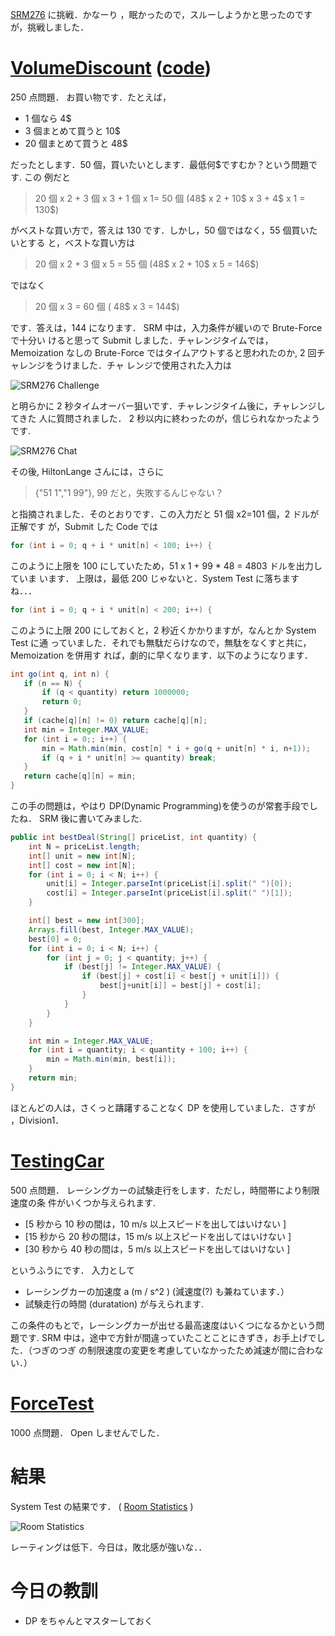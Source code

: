 <!--
title: SRM276 - お買い物は楽しくDPで
date: 2005-12-09
-->

[SRM276](http://www.topcoder.com/stat?c=round_overview&rd=8073) に挑戦．かなーり
，眠かったので，スルーしようかと思ったのですが，挑戦しました．

# [VolumeDiscount](http://www.topcoder.com/stat?c=problem_statement&pm=5945&rd=8073) ([code](http://www.topcoder.com/stat?c=problem_solution&rm=246939&rd=8073&pm=5945&cr=15632820))

250 点問題． お買い物です．たとえば，

- 1 個なら 4\$
- 3 個まとめて買うと 10\$
- 20 個まとめて買うと 48\$

だったとします．50 個，買いたいとします．最低何\$ですむか？という問題です. この
例だと

> 20 個 x 2 + 3 個 x 3 + 1 個 x 1= 50 個 (48\$ x 2 + 10\$ x 3 + 4\$ x 1 = 130\$)

がベストな買い方で，答えは 130 です．しかし，50 個ではなく，55 個買いたいとする
と，ベストな買い方は

> 20 個 x 2 + 3 個 x 5 = 55 個 (48\$ x 2 + 10\$ x 5 = 146\$)

ではなく

> 20 個 x 3 = 60 個 ( 48\$ x 3 = 144\$)

です．答えは，144 になります． SRM 中は，入力条件が緩いので Brute-Force で十分い
けると思って Submit しました．チャレンジタイムでは，Memoization なしの
Brute-Force ではタイムアウトすると思われたのか, 2 回チャレンジをうけました．チャ
レンジで使用された入力は

![SRM276 Challenge](http://static.flickr.com/39/74265649_2eb414d63b_o.png)

と明らかに 2 秒タイムオーバー狙いです．チャレンジタイム後に，チャレンジしてきた
人に質問されました． 2 秒以内に終わったのが，信じられなかったようです.

![SRM276 Chat](http://static.flickr.com/36/74263840_738db61dae_o.png)

その後, HiltonLange さんには，さらに

> {"51 1","1 99"}, 99 だと，失敗するんじゃない？

と指摘されました．そのとおりです．この入力だと 51 個 x2=101 個，2 ドルが正解です
が，Submit した Code では

```java
for (int i = 0; q + i * unit[n] < 100; i++) {
```

このように上限を 100 にしていたため，51 x 1 + 99 \* 48 = 4803 ドルを出力していま
います． 上限は，最低 200 じゃないと．System Test に落ちますね．．．

```java
for (int i = 0; q + i * unit[n] < 200; i++) {
```

このように上限 200 にしておくと，2 秒近くかかりますが，なんとか System Test に通
っていました．それでも無駄だらけなので，無駄をなくすと共に，Memoization を併用す
れば，劇的に早くなります．以下のようになります．

```java
int go(int q, int n) {
   if (n == N) {
       if (q < quantity) return 1000000;
       return 0;
   }
   if (cache[q][n] != 0) return cache[q][n];
   int min = Integer.MAX_VALUE;
   for (int i = 0;; i++) {
       min = Math.min(min, cost[n] * i + go(q + unit[n] * i, n+1));
       if (q + i * unit[n] >= quantity) break;
   }
   return cache[q][n] = min;
}
```

この手の問題は，やはり DP(Dynamic Programming)を使うのが常套手段でしたね． SRM
後に書いてみました.

```java
public int bestDeal(String[] priceList, int quantity) {
    int N = priceList.length;
    int[] unit = new int[N];
    int[] cost = new int[N];
    for (int i = 0; i < N; i++) {
        unit[i] = Integer.parseInt(priceList[i].split(" ")[0]);
        cost[i] = Integer.parseInt(priceList[i].split(" ")[1]);
    }

    int[] best = new int[300];
    Arrays.fill(best, Integer.MAX_VALUE);
    best[0] = 0;
    for (int i = 0; i < N; i++) {
        for (int j = 0; j < quantity; j++) {
            if (best[j] != Integer.MAX_VALUE) {
                if (best[j] + cost[i] < best[j + unit[i]]) {
                    best[j+unit[i]] = best[j] + cost[i];
                }
            }
        }
    }

    int min = Integer.MAX_VALUE;
    for (int i = quantity; i < quantity + 100; i++) {
        min = Math.min(min, best[i]);
    }
    return min;
}
```

ほとんどの人は，さくっと躊躇することなく DP を使用していました．さすが
，Division1．

# [TestingCar](http://www.topcoder.com/stat?c=problem_statement&pm=4634&rd=8073)

500 点問題． レーシングカーの試験走行をします．ただし，時間帯により制限速度の条
件がいくつか与えられます.

- \[5 秒から 10 秒の間は，10 m/s 以上スピードを出してはいけない \]
- \[15 秒から 20 秒の間は，15 m/s 以上スピードを出してはいけない \]
- \[30 秒から 40 秒の間は，5 m/s 以上スピードを出してはいけない \]

というふうにです． 入力として

- レーシングカーの加速度 a (m / s\^2 ) (減速度(?) も兼ねています．）
- 試験走行の時間 (duratation) が与えられます.

この条件のもとで，レーシングカーが出せる最高速度はいくつになるかという問題です.
SRM 中は，途中で方針が間違っていたことことにきずき，お手上げでした．（つぎのつぎ
の制限速度の変更を考慮していなかったため減速が間に合わない．）

# [ForceTest](http://www.topcoder.com/stat?c=problem_statement&pm=5934&rd=8073)

1000 点問題． Open しませんでした．

# 結果

System Test の結果です． (
[Room Statistics](http://www.topcoder.com/stat?c=coder_room_stats&cr=15632820&rd=8073&rm=246939)
)

![Room Statistics](http://static.flickr.com/9/74683887_7179f797b8_o.png)

レーティングは低下．今日は，敗北感が強いな．．

# 今日の教訓

- DP をちゃんとマスターしておく
